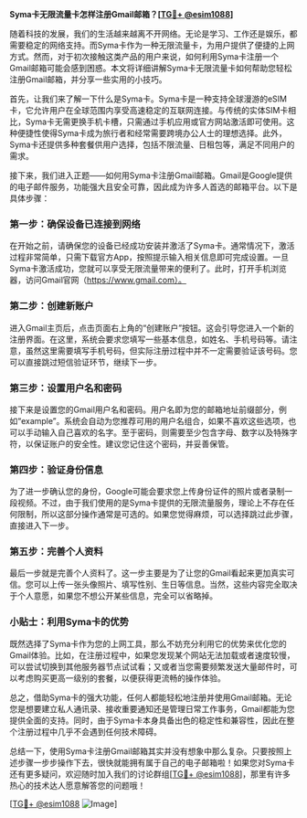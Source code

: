 **Syma卡无限流量卡怎样注册Gmail邮箱？[[TG💪+ @esim1088](https://t.me/s/esim1088)]**

随着科技的发展，我们的生活越来越离不开网络。无论是学习、工作还是娱乐，都需要稳定的网络支持。而Syma卡作为一种无限流量卡，为用户提供了便捷的上网方式。然而，对于初次接触这类产品的用户来说，如何利用Syma卡注册一个Gmail邮箱可能会感到困惑。本文将详细讲解Syma卡无限流量卡如何帮助您轻松注册Gmail邮箱，并分享一些实用的小技巧。

首先，让我们来了解一下什么是Syma卡。Syma卡是一种支持全球漫游的eSIM卡，它允许用户在全球范围内享受高速稳定的互联网连接。与传统的实体SIM卡相比，Syma卡无需更换手机卡槽，只需通过手机应用或官方网站激活即可使用。这种便捷性使得Syma卡成为旅行者和经常需要跨境办公人士的理想选择。此外，Syma卡还提供多种套餐供用户选择，包括不限流量、日租包等，满足不同用户的需求。

接下来，我们进入正题——如何用Syma卡注册Gmail邮箱。Gmail是Google提供的电子邮件服务，功能强大且安全可靠，因此成为许多人首选的邮箱平台。以下是具体步骤：

### 第一步：确保设备已连接到网络

在开始之前，请确保您的设备已经成功安装并激活了Syma卡。通常情况下，激活过程非常简单，只需下载官方App，按照提示输入相关信息即可完成设置。一旦Syma卡激活成功，您就可以享受无限流量带来的便利了。此时，打开手机浏览器，访问Gmail官网（https://www.gmail.com）。

### 第二步：创建新账户

进入Gmail主页后，点击页面右上角的“创建账户”按钮。这会引导您进入一个新的注册界面。在这里，系统会要求您填写一些基本信息，如姓名、手机号码等。请注意，虽然这里需要填写手机号码，但实际注册过程中并不一定需要验证该号码。您可以直接跳过短信验证环节，继续下一步。

### 第三步：设置用户名和密码

接下来是设置您的Gmail用户名和密码。用户名即为您的邮箱地址前缀部分，例如“example”。系统会自动为您推荐可用的用户名组合，如果不喜欢这些选项，也可以手动输入自己喜欢的名字。至于密码，则需要至少包含字母、数字以及特殊字符，以保证账户的安全性。建议您记住这个密码，并妥善保管。

### 第四步：验证身份信息

为了进一步确认您的身份，Google可能会要求您上传身份证件的照片或者录制一段视频。不过，由于我们使用的是Syma卡提供的无限流量服务，理论上不存在任何限制，所以这部分操作通常是可选的。如果您觉得麻烦，可以选择跳过此步骤，直接进入下一步。

### 第五步：完善个人资料

最后一步就是完善个人资料了。这一步主要是为了让您的Gmail看起来更加真实可信。您可以上传一张头像照片、填写性别、生日等信息。当然，这些内容完全取决于个人意愿，如果您不想公开某些信息，完全可以省略掉。

### 小贴士：利用Syma卡的优势

既然选择了Syma卡作为您的上网工具，那么不妨充分利用它的优势来优化您的Gmail体验。比如，在注册过程中，如果您发现某个网站无法加载或者速度较慢，可以尝试切换到其他服务器节点试试看；又或者当您需要频繁发送大量邮件时，可以考虑购买更高一级别的套餐，以便获得更流畅的操作体验。

总之，借助Syma卡的强大功能，任何人都能轻松地注册并使用Gmail邮箱。无论您是想要建立私人通讯录、接收重要通知还是管理日常工作事务，Gmail都能为您提供全面的支持。同时，由于Syma卡本身具备出色的稳定性和兼容性，因此在整个注册过程中几乎不会遇到任何技术障碍。

总结一下，使用Syma卡注册Gmail邮箱其实并没有想象中那么复杂。只要按照上述步骤一步步操作下去，很快就能拥有属于自己的电子邮箱啦！如果您对Syma卡还有更多疑问，欢迎随时加入我们的讨论群组[[TG💪+ @esim1088](https://t.me/s/esim1088)]，那里有许多热心的技术达人愿意解答您的问题哦！

[[TG💪+ @esim1088](https://t.me/s/esim1088) ![Image](https://i.postimg.cc/4NQfJmqS/Snipaste-2025-05-13-00-14-12.png)]